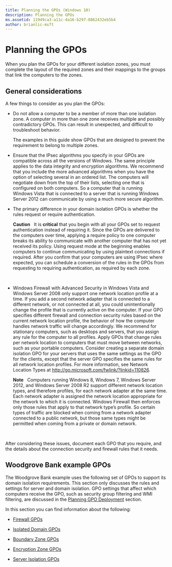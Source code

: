 ```yaml
---
title: Planning the GPOs (Windows 10)
description: Planning the GPOs
ms.assetid: 11949ca3-a11c-4a16-b297-0862432eb5b4
author: brianlic-msft
---
```


# Planning the GPOs


When you plan the GPOs for your different isolation zones, you must complete the layout of the required zones and their mappings to the groups that link the computers to the zones.

## General considerations


A few things to consider as you plan the GPOs:

-   Do not allow a computer to be a member of more than one isolation zone. A computer in more than one zone receives multiple and possibly contradictory GPOs. This can result in unexpected, and difficult to troubleshoot behavior.

    The examples in this guide show GPOs that are designed to prevent the requirement to belong to multiple zones.

-   Ensure that the IPsec algorithms you specify in your GPOs are compatible across all the versions of Windows. The same principle applies to the data integrity and encryption algorithms. We recommend that you include the more advanced algorithms when you have the option of selecting several in an ordered list. The computers will negotiate down from the top of their lists, selecting one that is configured on both computers. So a computer that is running Windows Vista that is connected to a server that is running Windows Server 2012 can communicate by using a much more secure algorithm.

-   The primary difference in your domain isolation GPOs is whether the rules request or require authentication.

    **Caution**  
    It is **critical** that you begin with all your GPOs set to request authentication instead of requiring it. Since the GPOs are delivered to the computers over time, applying a require policy to one computer breaks its ability to communicate with another computer that has not yet received its policy. Using request mode at the beginning enables computers to continue communicating by using plaintext connections if required. After you confirm that your computers are using IPsec where expected, you can schedule a conversion of the rules in the GPOs from requesting to requiring authentication, as required by each zone.

     

-   Windows Firewall with Advanced Security in Windows Vista and Windows Server 2008 only support one network location profile at a time. If you add a second network adapter that is connected to a different network, or not connected at all, you could unintentionally change the profile that is currently active on the computer. If your GPO specifies different firewall and connection security rules based on the current network location profile, the behavior of how the computer handles network traffic will change accordingly. We recommend for stationary computers, such as desktops and servers, that you assign any rule for the computer to all profiles. Apply GPOs that change rules per network location to computers that must move between networks, such as your portable computers. Consider creating a separate domain isolation GPO for your servers that uses the same settings as the GPO for the clients, except that the server GPO specifies the same rules for all network location profiles. For more information, see Network Location Types at <http://go.microsoft.com/fwlink/?linkid=110826>.

    **Note**  
    Computers running Windows 8, Windows 7, Windows Server 2012, and Windows Server 2008 R2 support different network location types, and therefore profiles, for each network adapter at the same time. Each network adapter is assigned the network location appropriate for the network to which it is connected. Windows Firewall then enforces only those rules that apply to that network type’s profile. So certain types of traffic are blocked when coming from a network adapter connected to a public network, but those same types might be permitted when coming from a private or domain network.

     

After considering these issues, document each GPO that you require, and the details about the connection security and firewall rules that it needs.

## Woodgrove Bank example GPOs


The Woodgrove Bank example uses the following set of GPOs to support its domain isolation requirements. This section only discusses the rules and settings for server and domain isolation. GPO settings that affect which computers receive the GPO, such as security group filtering and WMI filtering, are discussed in the [Planning GPO Deployment](planning-gpo-deployment.md) section.

In this section you can find information about the following:

-   [Firewall GPOs](firewall-gpos.md)

-   [Isolated Domain GPOs](isolated-domain-gpos.md)

-   [Boundary Zone GPOs](boundary-zone-gpos.md)

-   [Encryption Zone GPOs](encryption-zone-gpos.md)

-   [Server Isolation GPOs](server-isolation-gpos.md)

 

 






